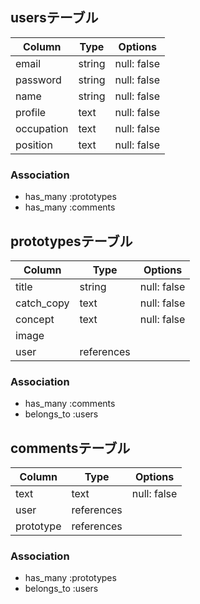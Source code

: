 ## usersテーブル

| Column     | Type   | Options     |
| ---------- | -------| ----------- |
| email      | string | null: false |
| password   | string | null: false |
| name       | string | null: false |
| profile    | text   | null: false |
| occupation | text   | null: false |
| position   | text   | null: false |
### Association
- has_many :prototypes
- has_many :comments

## prototypesテーブル

| Column     | Type       | Options     |
| ---------- | -----------| ----------- |
| title      | string     | null: false |
| catch_copy | text       | null: false |
| concept    | text       | null: false |
| image      |            |             |
| user       | references |             |
### Association
- has_many :comments
- belongs_to :users

## commentsテーブル

| Column    | Type       | Options     |
| --------- | -----------| ----------- |
| text      | text       | null: false |
| user      | references |             |
| prototype | references |             |
### Association
- has_many :prototypes
- belongs_to :users

